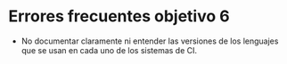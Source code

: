 # Errores frecuentes objetivo 6

* No documentar claramente ni entender las versiones de los lenguajes
  que se usan en cada uno de los sistemas de CI.
